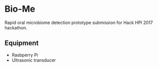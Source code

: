 # Bio-Me

Rapid oral microbiome detection prototype submission for Hack HPI 2017 hackathon.

## Equipment

- Rasbperry Pi
- Ultrasonic transducer
